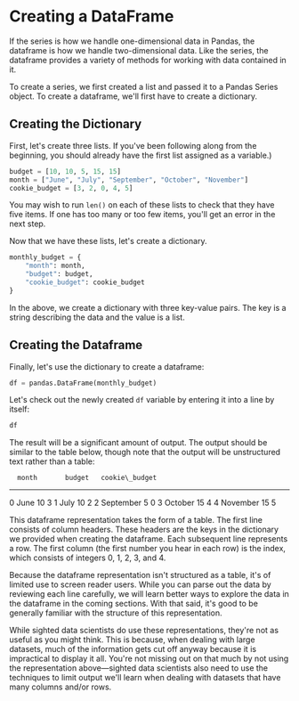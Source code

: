 # Creating a DataFrame

If the series is how we handle one-dimensional data in Pandas, the dataframe is how we handle two-dimensional data. Like the series, the dataframe provides a variety of methods for working with data contained in it.

To create a series, we first created a list and passed it to a Pandas Series object. To create a dataframe, we'll first have to create a dictionary.

## Creating the Dictionary

First, let's create three lists. If you've been following along from the beginning, you should already have the first list assigned as a variable.)

```python
budget = [10, 10, 5, 15, 15]
month = ["June", "July", "September", "October", "November"]
cookie_budget = [3, 2, 0, 4, 5]
```

You may wish to run `len()` on each of these lists to check that they have five items. If one has too many or too few items, you'll get an error in the next step.

Now that we have these lists, let's create a dictionary. 

```python
monthly_budget = {
    "month": month, 
    "budget": budget, 
    "cookie_budget": cookie_budget
}
```

In the above, we create a dictionary with three key-value pairs. The key is a string describing the data and the value is a list. 

## Creating the Dataframe

Finally, let's use the dictionary to create a dataframe:

```python
df = pandas.DataFrame(monthly_budget)
```

Let's check out the newly created `df` variable by entering it into a line by itself:

```python
df
```

The result will be a significant amount of output. The output should be similar to the table below, though note that the output will be unstructured text rather than a table:

      month       budget   cookie\_budget
  --- ----------- -------- ----------------
  0   June        10       3
  1   July        10       2
  2   September   5        0
  3   October     15       4
  4   November    15       5

This dataframe representation takes the form of a table. The first line consists of column headers. These headers are the keys in the dictionary we provided when creating the dataframe. Each subsequent line represents a row. The first column (the first number you hear in each row) is the index, which consists of integers 0, 1, 2, 3, and 4.

Because the dataframe representation isn't structured as a table, it's of limited use to screen reader users. While you can parse out the data by reviewing each line carefully, we will learn better ways to explore the data in the dataframe in the coming sections. With that said, it's good to be generally familiar with the structure of this representation.

While sighted data scientists do use these representations, they're not as useful as you might think. This is because, when dealing with large datasets, much of the information gets cut off anyway because it is impractical to display it all. You're not missing out on that much by not using the representation above—sighted data scientists also need to use the techniques to limit output we'll learn when dealing with datasets that have many columns and/or rows.

